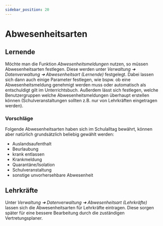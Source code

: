 ```yaml
---
sidebar_position: 20
---
```


# Abwesenheitsarten

## Lernende

Möchte man die Funktion *Abwesenheitsmeldungen* nutzen, so müssen Abwesenheitsarten festlegen. Diese werden unter *Verwaltung
➜ Datenverwaltung ➜ Abwesenheitsart (Lernende)* festgelegt. Dabei lassen sich dann auch einige Parameter festlegen,
wie bspw. ob eine Abwesenheitsmeldung genehmigt werden muss oder automatisch als entschuldigt gilt im Unterrichtsbuch.
Außerdem lässt sich festlegen, welche Benutzergruppen welche Abwesenheitsmeldungen überhaupt erstellen können (Schulveranstaltungen
sollten z.B. nur von Lehrkräften eingetragen werden).

### Vorschläge

Folgende Abwesenheitsarten haben sich im Schulalltag bewährt, können aber natürlich grundsätzlich beliebig gewählt werden:

* Auslandsaufenthalt
* Beurlaubung
* krank entlassen
* Krankmeldung
* Quarantäne/Isolation
* Schulveranstaltung
* sonstige unvorhersehbare Abwesenheit

## Lehrkräfte

Unter *Verwaltung ➜ Datenverwaltung ➜ Abwesenheitsart (Lehrkräfte)* lassen sich die Abwesenheitsarten für Lehrkräfte
eintragen. Diese sorgen später für eine bessere Bearbeitung durch die zuständigen Vertretungsplaner.
